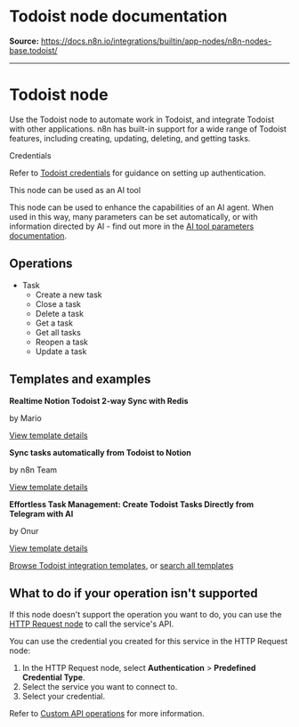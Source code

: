 # Todoist node documentation

**Source:** https://docs.n8n.io/integrations/builtin/app-nodes/n8n-nodes-base.todoist/

---

# Todoist node

Use the Todoist node to automate work in Todoist, and integrate Todoist with other applications. n8n has built-in support for a wide range of Todoist features, including creating, updating, deleting, and getting tasks.

Credentials

Refer to [Todoist credentials](../../credentials/todoist/) for guidance on setting up authentication.

This node can be used as an AI tool

This node can be used to enhance the capabilities of an AI agent. When used in this way, many parameters can be set automatically, or with information directed by AI - find out more in the [AI tool parameters documentation](../../../../advanced-ai/examples/using-the-fromai-function/).

## Operations

- Task
  - Create a new task
  - Close a task
  - Delete a task
  - Get a task
  - Get all tasks
  - Reopen a task
  - Update a task

## Templates and examples

**Realtime Notion Todoist 2-way Sync with Redis**

by Mario

[View template details](https://n8n.io/workflows/2772-realtime-notion-todoist-2-way-sync-with-redis/)

**Sync tasks automatically from Todoist to Notion**

by n8n Team

[View template details](https://n8n.io/workflows/1778-sync-tasks-automatically-from-todoist-to-notion/)

**Effortless Task Management: Create Todoist Tasks Directly from Telegram with AI**

by Onur

[View template details](https://n8n.io/workflows/3052-effortless-task-management-create-todoist-tasks-directly-from-telegram-with-ai/)

[Browse Todoist integration templates](https://n8n.io/integrations/todoist/), or [search all templates](https://n8n.io/workflows/)

## What to do if your operation isn't supported

If this node doesn't support the operation you want to do, you can use the [HTTP Request node](../../core-nodes/n8n-nodes-base.httprequest/) to call the service's API.

You can use the credential you created for this service in the HTTP Request node:

1. In the HTTP Request node, select **Authentication** > **Predefined Credential Type**.
2. Select the service you want to connect to.
3. Select your credential.

Refer to [Custom API operations](../../../custom-operations/) for more information.
